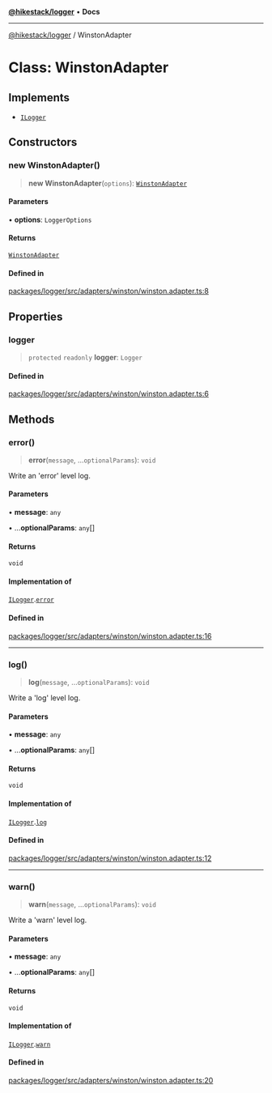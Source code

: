 [**@hikestack/logger**](/official/reference/logger/index.md) • **Docs**

***

[@hikestack/logger](/official/reference/logger/globals.md) / WinstonAdapter

# Class: WinstonAdapter

## Implements

- [`ILogger`](/official/reference/logger/interfaces/ILogger.md)

## Constructors

### new WinstonAdapter()

> **new WinstonAdapter**(`options`): [`WinstonAdapter`](/official/reference/logger/classes/WinstonAdapter.md)

#### Parameters

• **options**: `LoggerOptions`

#### Returns

[`WinstonAdapter`](/official/reference/logger/classes/WinstonAdapter.md)

#### Defined in

[packages/logger/src/adapters/winston/winston.adapter.ts:8](https://github.com/hikestack/hike/blob/2fabd68ba0f2ce1349b27028db6ecd802ced903d/packages/logger/src/adapters/winston/winston.adapter.ts#L8)

## Properties

### logger

> `protected` `readonly` **logger**: `Logger`

#### Defined in

[packages/logger/src/adapters/winston/winston.adapter.ts:6](https://github.com/hikestack/hike/blob/2fabd68ba0f2ce1349b27028db6ecd802ced903d/packages/logger/src/adapters/winston/winston.adapter.ts#L6)

## Methods

### error()

> **error**(`message`, ...`optionalParams`): `void`

Write an 'error' level log.

#### Parameters

• **message**: `any`

• ...**optionalParams**: `any`[]

#### Returns

`void`

#### Implementation of

[`ILogger`](/official/reference/logger/interfaces/ILogger.md).[`error`](/official/reference/logger/interfaces/ILogger.md#error)

#### Defined in

[packages/logger/src/adapters/winston/winston.adapter.ts:16](https://github.com/hikestack/hike/blob/2fabd68ba0f2ce1349b27028db6ecd802ced903d/packages/logger/src/adapters/winston/winston.adapter.ts#L16)

***

### log()

> **log**(`message`, ...`optionalParams`): `void`

Write a 'log' level log.

#### Parameters

• **message**: `any`

• ...**optionalParams**: `any`[]

#### Returns

`void`

#### Implementation of

[`ILogger`](/official/reference/logger/interfaces/ILogger.md).[`log`](/official/reference/logger/interfaces/ILogger.md#log)

#### Defined in

[packages/logger/src/adapters/winston/winston.adapter.ts:12](https://github.com/hikestack/hike/blob/2fabd68ba0f2ce1349b27028db6ecd802ced903d/packages/logger/src/adapters/winston/winston.adapter.ts#L12)

***

### warn()

> **warn**(`message`, ...`optionalParams`): `void`

Write a 'warn' level log.

#### Parameters

• **message**: `any`

• ...**optionalParams**: `any`[]

#### Returns

`void`

#### Implementation of

[`ILogger`](/official/reference/logger/interfaces/ILogger.md).[`warn`](/official/reference/logger/interfaces/ILogger.md#warn)

#### Defined in

[packages/logger/src/adapters/winston/winston.adapter.ts:20](https://github.com/hikestack/hike/blob/2fabd68ba0f2ce1349b27028db6ecd802ced903d/packages/logger/src/adapters/winston/winston.adapter.ts#L20)

